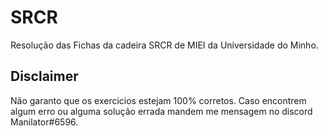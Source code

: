 # SRCR

Resolução das Fichas da cadeira SRCR de MIEI da Universidade do Minho.

## Disclaimer

Não garanto que os exercicios estejam 100% corretos. Caso encontrem algum erro ou alguma solução errada mandem me mensagem no discord Manilator#6596.